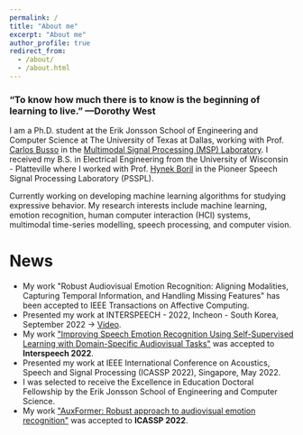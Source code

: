 ```yaml
---
permalink: /
title: "About me"
excerpt: "About me"
author_profile: true
redirect_from: 
  - /about/
  - /about.html
---
```


### “To know how much there is to know is the beginning of learning to live.” —Dorothy West

I am a Ph.D. student at the Erik Jonsson School of Engineering and Computer Science at The University of Texas at Dallas,
working with Prof. [Carlos Busso](https://personal.utdallas.edu/~busso/) in the
[Multimodal Signal Processing (MSP) Laboratory](https://ecs.utdallas.edu/research/researchlabs/msp-lab/). 
I received my B.S. in Electrical Engineering from the University of Wisconsin - Platteville where I worked with 
Prof. [Hynek Boril](https://www.uwplatt.edu/profile/borilh) in the Pioneer Speech Signal Processing Laboratory (PSSPL).

Currently working on developing machine learning algorithms for studying expressive behavior. My research interests 
include machine learning, emotion recognition, human computer interaction (HCI) systems, multimodal time-series modelling, 
speech processing, and computer vision. 

# News
* My work "Robust Audiovisual Emotion Recognition: Aligning Modalities, Capturing Temporal Information, and Handling Missing Features" has been accepted to IEEE Transactions on Affective Computing.
* Presented my work at INTERSPEECH - 2022, Incheon - South Korea, September 2022 -> [Video](https://www.youtube.com/watch?v=x9W2IGJ5VUs&t=2s).
* My work ["Improving Speech Emotion Recognition Using Self-Supervised Learning with Domain-Specific Audiovisual Tasks"](https://ecs.utdallas.edu/research/researchlabs/msp-lab/publications/Goncalves_2022_2.pdf) was accepted to <b>Interspeech 2022</b>.
* Presented my work at IEEE International Conference on Acoustics, Speech and Signal Processing (ICASSP 2022), Singapore, May 2022.
* I was selected to receive the Excellence in Education Doctoral Fellowship by the Erik Jonsson School of Engineering and Computer Science.
* My work ["AuxFormer: Robust approach to audiovisual emotion recognition"](https://ecs.utdallas.edu/research/researchlabs/msp-lab/publications/Goncalves_2022.pdf) was accepted to <b>ICASSP 2022</b>.
